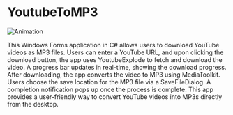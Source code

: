 # YoutubeToMP3

 ![Animation](https://github.com/PackJC/YoutubeToMP3/assets/34726562/d363050e-b42e-4c16-8edf-ab1f6574faa6)

 
 This Windows Forms application in C# allows users to download YouTube videos as MP3 files. Users can enter a YouTube URL, and upon clicking the download button, the app uses YoutubeExplode to fetch and download the video. A progress bar updates in real-time, showing the download progress. After downloading, the app converts the video to MP3 using MediaToolkit. Users choose the save location for the MP3 file via a SaveFileDialog. A completion notification pops up once the process is complete. This app provides a user-friendly way to convert YouTube videos into MP3s directly from the desktop.
